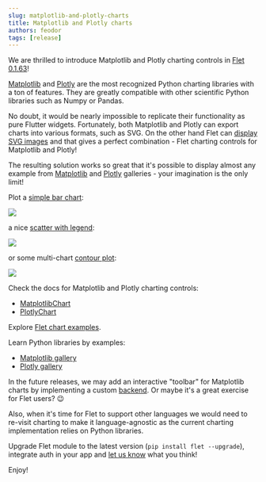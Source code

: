 ```yaml
---
slug: matplotlib-and-plotly-charts
title: Matplotlib and Plotly charts
authors: feodor
tags: [release]
---
```


We are thrilled to introduce Matplotlib and Plotly charting controls in [Flet 0.1.63](https://pypi.org/project/flet/0.1.63/)!

[Matplotlib](https://matplotlib.org/) and [Plotly](https://plotly.com/python/) are the most recognized Python charting libraries with a ton of features. They are greatly compatible with other scientific Python libraries such as Numpy or Pandas.

No doubt, it would be nearly impossible to replicate their functionality as pure Flutter widgets. Fortunately, both Matplotlib and Plotly can export charts into various formats, such as SVG. On the other hand Flet can [display SVG images](https://github.com/flet-dev/examples/blob/main/python/controls/image/svg-image.py) and that gives a perfect combination - Flet charting controls for Matplotlib and Plotly!

The resulting solution works so great that it's possible to display almost any example from [Matplotlib](https://matplotlib.org/stable/gallery/index.html) and [Plotly](https://plotly.com/python/) galleries - your imagination is the only limit!

Plot a [simple bar chart](https://github.com/flet-dev/examples/blob/main/python/controls/charts/mpl-barchart.py):

<img src="/img/docs/controls/charts/matplotlib-barchart.png" className="screenshot-60"/>

a nice [scatter with legend](https://github.com/flet-dev/examples/blob/main/python/controls/charts/mpl-scatter.py):

<img src="/img/docs/controls/charts/matplotlib-scatter.png" className="screenshot-60"/>

or some multi-chart [contour plot](https://github.com/flet-dev/examples/blob/main/python/controls/charts/mpl-contour.py):

<img src="/img/docs/controls/charts/matplotlib-contour.png" className="screenshot-60"/>

Check the docs for Matplotlib and Plotly charting controls:

* [MatplotlibChart](/docs/controls/matplotlibchart)
* [PlotlyChart](/docs/controls/plotlychart)

Explore [Flet chart examples](https://github.com/flet-dev/examples/tree/main/python/controls/charts).

<!-- truncate -->

Learn Python libraries by examples:

* [Matplotlib gallery](https://matplotlib.org/stable/gallery/index.html)
* [Plotly gallery](https://plotly.com/python/)

In the future releases, we may add an interactive "toolbar" for Matplotlib charts by implementing a custom [backend](https://matplotlib.org/stable/users/explain/backends.html). Or maybe it's a great exercise for Flet users? 😉

Also, when it's time for Flet to support other languages we would need to re-visit charting to make it language-agnostic as the current charting implementation relies on Python libraries.

Upgrade Flet module to the latest version (`pip install flet --upgrade`), integrate auth in your app and [let us know](https://discord.gg/dzWXP8SHG8) what you think!

Enjoy!